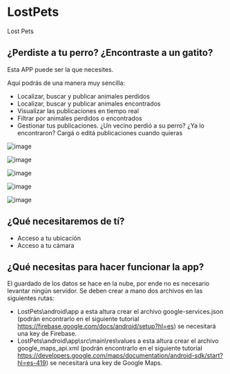# LostPets
Lost Pets

## ¿Perdiste a tu perro? ¿Encontraste a un gatito? 
Esta APP puede ser la que necesites. 

Aquí podrás de una manera muy sencilla:
* Localizar, buscar y publicar animales perdidos
* Localizar, buscar y publicar animales encontrados
* Visualizar las publicaciones en tiempo real
* Filtrar por animales perdidos o encontrados
* Gestionar tus publicaciones. ¿Un vecino perdió a su perro? ¿Ya lo encontraron? Cargá o editá publicaciones cuando quieras

![image ](https://user-images.githubusercontent.com/22462577/178363037-77aa1e0b-a32f-47a1-9eb7-ca14f9fd4d9b.png)

![image](https://user-images.githubusercontent.com/22462577/178363107-42d367a5-4af3-4947-9fe2-723c99379782.png)

![image](https://user-images.githubusercontent.com/22462577/178363242-cb0b7da7-1ebb-4520-bfc6-a67b094a9604.png)

![image](https://user-images.githubusercontent.com/22462577/178363304-ce9074dd-d1d8-4a26-91f9-d78a6c0f7523.png)

![image](https://user-images.githubusercontent.com/22462577/178363395-80e7c207-1aba-4a30-83ef-85ad1ccd6313.png)

## ¿Qué necesitaremos de tí? 
* Acceso a tu ubicación
* Acceso a tu cámara

## ¿Qué necesitas para hacer funcionar la app? 
El guardado de los datos se hace en la nube, por ende no es necesario levantar ningún servidor.
Se deben crear a mano dos archivos en las siguientes rutas:
* LostPets\android\app a esta altura crear el archivo google-services.json (podrán encontrarlo en el siguiente tutorial https://firebase.google.com/docs/android/setup?hl=es) se necesitará una key de Firebase.
* LostPets\android\app\src\main\res\values a esta altura crear el archivo google_maps_api.xml (podrán encontrarlo en el siguiente tutorial https://developers.google.com/maps/documentation/android-sdk/start?hl=es-419) se necesitará una key de Google Maps.
